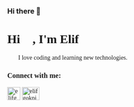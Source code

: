 ### Hi there 👋

<div style="font-family:consolas">
<h1 align="left">Hi 🌷, I'm Elif</h1>
<p>👨‍💻 I love coding and learning new technologies.</p>

<h3 align="left">Connect with me:</h3>
<p align="left">
<a href="https://www.codewars.com/users/elifgokpinar" target="blank"><img align="center" src="https://www.codewars.com/packs/assets/logo.61192cf7.svg" alt="elifgokpinar" height="30" width="30" /></a>
<a href="https://www.hackerrank.com/elifgokpinar" target="blank"><img align="center" src="https://raw.githubusercontent.com/rahuldkjain/github-profile-readme-generator/master/src/images/icons/Social/hackerrank.svg" alt="elifgokpinar" height="30" width="40" /></a>
</p>
</div>
